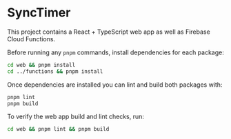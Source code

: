 # SyncTimer

This project contains a React + TypeScript web app as well as Firebase Cloud Functions.

Before running any `pnpm` commands, install dependencies for each package:

```bash
cd web && pnpm install
cd ../functions && pnpm install
```

Once dependencies are installed you can lint and build both packages with:

```bash
pnpm lint
pnpm build
```

To verify the web app build and lint checks, run:

```bash
cd web && pnpm lint && pnpm build
```
